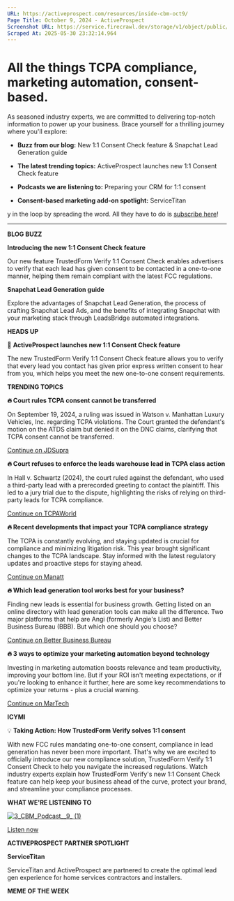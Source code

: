 ```yaml
---
URL: https://activeprospect.com/resources/inside-cbm-oct9/
Page Title: October 9, 2024 - ActiveProspect
Screenshot URL: https://service.firecrawl.dev/storage/v1/object/public/media/screenshot-b154fea2-d383-4269-86b6-791c17a2534a.png
Scraped At: 2025-05-30 23:32:14.964
---
```

# All the things TCPA compliance, marketing automation, consent-based.

As seasoned industry experts, we are committed to delivering top-notch information to power up your business. Brace yourself for a thrilling journey where you'll explore:

- **Buzz from our blog:** New 1:1 Consent Check feature & Snapchat Lead Generation guide

- **The latest trending topics:** ActiveProspect launches new 1:1 Consent Check feature

- **Podcasts we are listening to:** Preparing your CRM for 1:1 consent

- **Consent-based marketing add-on spotlight:** ServiceTitan


y in the loop by spreading the word. All they have to do is [subscribe here](https://activeprospect.com/inside-cbm/)!

* * *

**BLOG BUZZ**


**Introducing the new 1:1 Consent Check feature**

Our new feature TrustedForm Verify 1:1 Consent Check enables advertisers to verify that each lead has given consent to be contacted in a one-to-one manner, helping them remain compliant with the latest FCC regulations.



**Snapchat Lead Generation guide**

Explore the advantages of Snapchat Lead Generation, the process of crafting Snapchat Lead Ads, and the benefits of integrating Snapchat with your marketing stack through LeadsBridge automated integrations.


**HEADS UP**

🚨 **ActiveProspect launches new 1:1 Consent Check feature**

The new TrustedForm Verify 1:1 Consent Check feature allows you to verify that every lead you contact has given prior express written consent to hear from you, which helps you meet the new one-to-one consent requirements.


**TRENDING TOPICS**

**🔥 Court rules TCPA consent cannot be transferred**

On September 19, 2024, a ruling was issued in Watson v. Manhattan Luxury Vehicles, Inc. regarding TCPA violations. The Court granted the defendant's motion on the ATDS claim but denied it on the DNC claims, clarifying that TCPA consent cannot be transferred.

[Continue on JDSupra](https://www.jdsupra.com/legalnews/court-rules-tcpa-consent-cannot-be-7847105/)

**🔥 Court refuses to enforce the leads warehouse lead in TCPA class action**

In Hall v. Schwartz (2024), the court ruled against the defendant, who used a third-party lead with a prerecorded greeting to contact the plaintiff. This led to a jury trial due to the dispute, highlighting the risks of relying on third-party leads for TCPA compliance.

[Continue on TCPAWorld](https://tcpaworld.com/2024/09/30/crumbling-leadgen-continues-to-unravel-as-court-refuses-to-enforce-the-leads-warehouse-lead-in-tcpa-class-action/)

**🔥 Recent developments that impact your TCPA compliance strategy**

The TCPA is constantly evolving, and staying updated is crucial for compliance and minimizing litigation risk. This year brought significant changes to the TCPA landscape. Stay informed with the latest regulatory updates and proactive steps for staying ahead.

[Continue on Manatt](https://www.manatt.com/insights/webinars/the-ever-changing-tcpa-recent-developments-that-im)

**🔥 Which lead generation tool works best for your business?**

Finding new leads is essential for business growth. Getting listed on an online directory with lead generation tools can make all the difference. Two major platforms that help are Angi (formerly Angie's List) and Better Business Bureau (BBB). But which one should you choose?

[Continue on Better Business Bureau](https://www.bbb.org/local/1296/articles/angi-vs-bbb)

**🔥 3 ways to optimize your marketing automation beyond technology**

Investing in marketing automation boosts relevance and team productivity, improving your bottom line. But if your ROI isn't meeting expectations, or if you're looking to enhance it further, here are some key recommendations to optimize your returns - plus a crucial warning.

[Continue on MarTech](https://martech.org/3-ways-to-optimize-your-marketing-automation-beyond-technology/)

**ICYMI**

💡 **Taking Action: How TrustedForm Verify solves 1:1 consent**

With new FCC rules mandating one-to-one consent, compliance in lead generation has never been more important. That's why we are excited to officially introduce our new compliance solution, TrustedForm Verify 1:1 Consent Check to help you navigate the increased regulations. Watch industry experts explain how TrustedForm Verify's new 1:1 Consent Check feature can help keep your business ahead of the curve, protect your brand, and streamline your compliance processes.


**WHAT WE'RE LISTENING TO**

[![3_CBM_Podcast__9_ (1)](https://activeprospect.com/wp-content/uploads/2024/10/3_CBM_Podcast__9_-1.png)](https://open.spotify.com/episode/03vvlwdxsVpDwmK2Kpl00g)


[Listen now](https://open.spotify.com/episode/03vvlwdxsVpDwmK2Kpl00g)

**ACTIVEPROSPECT PARTNER SPOTLIGHT**


**ServiceTitan**

ServiceTitan and ActiveProspect are partnered to create the optimal lead gen experience for home services contractors and installers.


**MEME OF THE WEEK**


